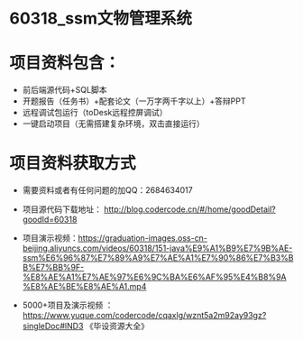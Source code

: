 
#   60318_ssm文物管理系统

#   项目资料包含：
*    前后端源代码+SQL脚本
*    开题报告（任务书）+配套论文（一万字两千字以上）+答辩PPT
*   远程调试包运行（toDesk远程控屏调试）
*   一键启动项目（无需搭建复杂环境，双击直接运行）


#   项目资料获取方式
*   需要资料或者有任何问题的加QQ：2684634017

*   项目源代码下载地址： http://blog.codercode.cn/#/home/goodDetail?goodId=60318
*   项目演示视频：https://graduation-images.oss-cn-beijing.aliyuncs.com/videos/60318/151-java%E9%A1%B9%E7%9B%AE-ssm%E6%96%87%E7%89%A9%E7%AE%A1%E7%90%86%E7%B3%BB%E7%BB%9F-%E8%AE%A1%E7%AE%97%E6%9C%BA%E6%AF%95%E4%B8%9A%E8%AE%BE%E8%AE%A1.mp4

*  5000+项目及演示视频 ：https://www.yuque.com/codercode/cqaxlg/wznt5a2m92ay93gz?singleDoc#lND3 《毕设资源大全》
